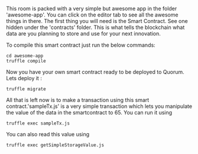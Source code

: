 This room is packed with a very simple but awesome app in the folder 'awesome-app'. You can click on the editor tab to see all the awesome things in there. 
The first thing you will need is the Smart Contract. See one hidden under the 'contracts' folder. This is what tells the blockchain what data are you planning to store and use for your next innovation.

To compile this smart contract just run the below commands:

```execute
cd awesome-app
truffle compile
```
Now you have your own smart contract ready to be deployed to Quorum. Lets deploy it :

```execute
truffle migrate
```
All that is left now is to make a transaction using this smart contract.'sampleTx.js' is a very simple transaction which lets you manipulate the value of the data in the smartcontract to 65. You can run it using

```execute
truffle exec sampleTx.js
```
You can also read this value using 
```execute
truffle exec getSimpleStorageValue.js
```

